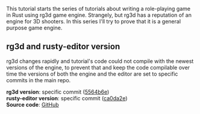 This tutorial starts the series of tutorials about writing a role-playing game in Rust using rg3d game engine. Strangely,
but rg3d has a reputation of an engine for 3D shooters. In this series I'll try to prove that it is a general purpose
game engine.

## rg3d and rusty-editor version

rg3d changes rapidly and tutorial's code could not compile with the newest versions of the engine, to prevent that
and keep the code compilable over time the versions of both the engine and the editor are set to specific commits 
in the main repo.

**rg3d version**: specific commit ([5564b6e](https://github.com/rg3dengine/rg3d/commit/a3c3d678c361aa72fc44c36f3e37adc20a54f311))  
**rusty-editor version**: specific commit ([ca0da2e](https://github.com/rg3dengine/rusty-editor/commit/81c942d7bd3e70d3604db803ca987af933d44773))  
**Source code**: [GitHub](https://github.com/rg3dengine/rg3d-tutorials/)